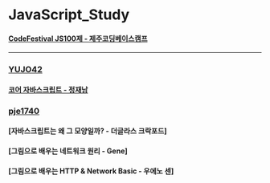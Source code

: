 # JavaScript_Study

#### [CodeFestival JS100제 - 제주코딩베이스캠프](https://github.com/YUJO42/JavaScript_Study/tree/master/CodeFestival_JS)

---

### [YUJO42](https://github.com/YUJO42)

#### [코어 자바스크립트 - 정재남](https://github.com/YUJO42/JavaScript_Study/tree/master/Core_JavaScript)

### [pje1740](https://github.com/pje1740)

#### [자바스크립트는 왜 그 모양일까? - 더글라스 크락포드]

#### [그림으로 배우는 네트워크 원리 - Gene]

#### [그림으로 배우는 HTTP & Network Basic - 우에노 센]

